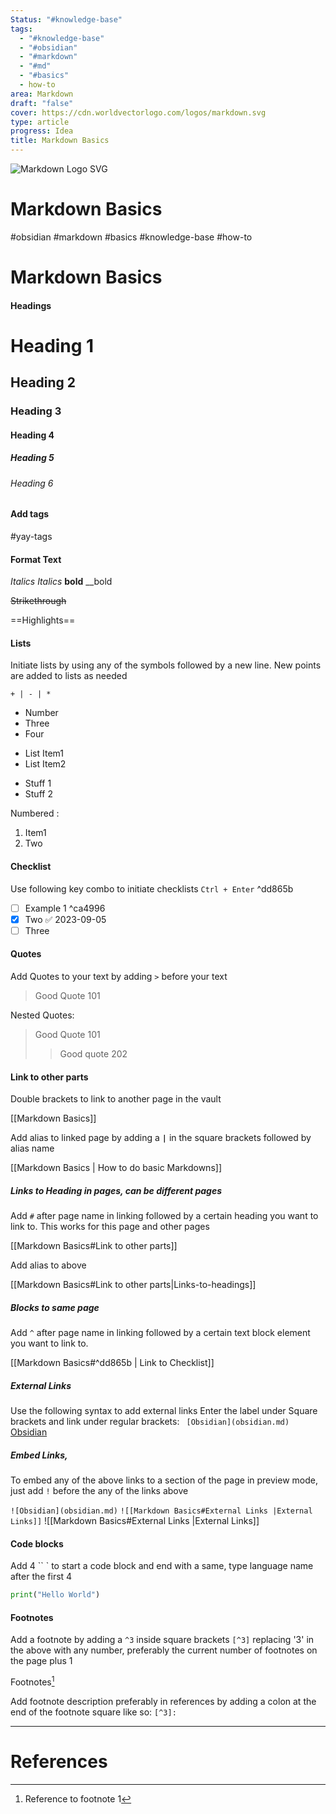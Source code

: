 ```yaml
---
Status: "#knowledge-base"
tags:
  - "#knowledge-base"
  - "#obsidian"
  - "#markdown"
  - "#md"
  - "#basics"
  - how-to
area: Markdown
draft: "false"
cover: https://cdn.worldvectorlogo.com/logos/markdown.svg
type: article
progress: Idea
title: Markdown Basics
---
```


![Markdown Logo SVG](https://cdn.worldvectorlogo.com/logos/markdown.svg)

# Markdown Basics

#obsidian #markdown #basics #knowledge-base #how-to 


# Markdown Basics


#### Headings

# Heading 1

## Heading 2

### Heading 3

#### Heading 4

##### Heading 5

###### Heading 6


#### Add tags 
#yay-tags

#### Format Text
_Italics_
*Italics*
**bold**
__bold

~~Strikethrough~~ 

==Highlights==



#### Lists

Initiate lists by using any of the symbols followed by a new line. New points are added to lists as needed

` + | - | * `

* Number
* Three
* Four

- List Item1
- List Item2

+ Stuff 1
+ Stuff 2

Numbered : 
1. Item1
2. Two

#### Checklist

Use following key combo to initiate checklists
` Ctrl + Enter `  ^dd865b

- [ ] Example 1 ^ca4996
- [x] Two ✅ 2023-09-05
- [ ] Three

#### Quotes

Add Quotes to your text by adding `>` before your text

> Good Quote 101

Nested Quotes:
> Good Quote 101
> > Good quote 202

#### Link to other parts

Double brackets to link to another page in the vault 

[[Markdown Basics]]

Add alias to linked page by adding a **` | `** in the square brackets followed by alias name 

[[Markdown Basics | How to do basic Markdowns]]

##### Links to Heading in pages, can be different pages

Add `#` after page name in linking followed by a certain heading you want to link to. This works for this page and other pages

[[Markdown Basics#Link to other parts]]

Add alias to above

[[Markdown Basics#Link to other parts|Links-to-headings]] 


##### Blocks to same page

Add `^` after page name in linking followed by a certain text block element you want to link to.

[[Markdown Basics#^dd865b | Link to Checklist]] 

##### External Links

Use the following syntax to add external links 
Enter the label under Square brackets and link under regular brackets:
` [Obsidian](obsidian.md)`
[Obsidian](Obsidian.md)

##### Embed Links, 
To embed any of the above links to a section of the page in preview mode, just add `!` before the any of the links above

`![Obsidian](obsidian.md)`
`![[Markdown Basics#External Links |External Links]]`
![[Markdown Basics#External Links |External Links]]


#### Code blocks

Add  4 `` ` 
to start a code block and end with a same, type language name after the first 4

````py
print("Hello World")
````


 


#### Footnotes

Add a footnote by adding a `^3` inside square brackets `[^3]`
replacing '3' in the above with any number, preferably the current number of footnotes on the page plus 1 

Footnotes[^1]

Add footnote description preferably in references by adding a colon at the end of the footnote square like so: `[^3]:`
[^1]: Reference to footnote 1

---
# References